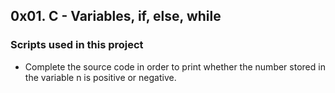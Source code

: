 ## 0x01. C - Variables, if, else, while
### Scripts used in this project
* Complete the source code in order to print whether the number stored in the variable n is positive or negative.

